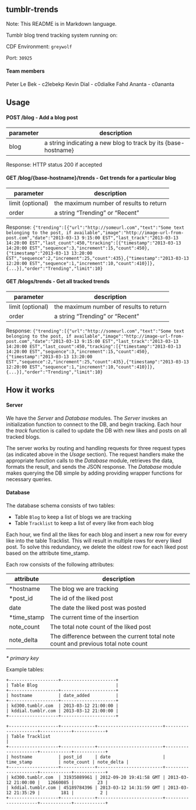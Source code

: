 ## tumblr-trends ##

Note: This README is in Markdown language.

Tumblr blog trend tracking system running on:

CDF Environment: ```greywolf```

Port: ```30925```

#### Team members ####
Peter Le Bek - c2lebekp
Kevin Dial - c0dialke
Fahd Ananta - c0ananta

## Usage ##

#### POST /blog - Add a blog post ####

|parameter|description|
|---|---|
| blog | a string indicating a new blog to track by its {base-hostname} |
Response: HTTP status 200 if accepted

#### GET /blog/{base-hostname}/trends - Get trends for a particular blog ####

|parameter|description|
|---|---|
| limit (optional) | the maximum number of results to return |
| order | a string “Trending” or “Recent” |

Response:
```{"trending":[{"url":"http://someurl.com","text":"Some text belonging to the post, if available","image":"http://image-url-from-post.com","date":"2013-03-13 9:15:00 EST","last_track":"2013-03-13 14:20:00 EST","last_count":450,"tracking":[{"timestamp":"2013-03-13 14:20:00 EST","sequence":3,"increment":15,"count":450},{"timestamp":"2013-03-13 13:20:00 EST","sequence":2,"increment":25,"count":435},{"timestamp":"2013-03-13 12:20:00 EST","sequence":1,"increment":10,"count":410}]},{...}],"order":"Trending","limit":10}```

#### GET /blogs/trends - Get all tracked trends ####

| parameter | description |
|---|---|
| limit (optional) | the maximum number of results to return |
| order | a string “Trending” or “Recent” |

Response:
```{"trending":[{"url":"http://someurl.com","text":"Some text belonging to the post, if available","image":"http://image-url-from-post.com","date":"2013-03-13 9:15:00 EST","last_track":"2013-03-13 14:20:00 EST","last_count":450,"tracking":[{"timestamp":"2013-03-13 14:20:00 EST","sequence":3,"increment":15,"count":450},{"timestamp":"2013-03-13 13:20:00 EST","sequence":2,"increment":25,"count":435},{"timestamp":"2013-03-13 12:20:00 EST","sequence":1,"increment":10,"count":410}]},{...}],"order":"Trending","limit":10}```


## How it works ##

#### Server ####

We have the _Server_ and _Database_ modules. The _Server_ invokes an initialization function to connect to the DB, and begin tracking. Each hour the _track_ function is called to update the DB with new likes and posts on all tracked blogs.

The server works by routing and handling requests for three request types (as indicated above in the _Usage_ section). The request handlers make the appropriate function calls to the _Database_ module, retrieves the data, formats the result, and sends the JSON response. The _Database_ module makes querying the DB simple by adding providing wrapper functions for necessary queries.  

#### Database ####

The database schema consists of two tables:
+ Table ```Blog``` to keep a list of blogs we are tracking
+ Table ```Tracklist``` to keep a list of every like from each blog

Each hour, we find all the likes for each blog and insert a new row for every like into the table Tracklist. This will result in multiple rows for every liked post.  To solve this redundancy, we delete the oldest row for each liked post based on the attribute time_stamp.

Each row consists of the following attributes:

| attribute | description |
|---|---|
|*hostname|The blog we are tracking|
|*post_id|The id of the liked post|
|date|The date the liked post was posted|
|*time_stamp|The current time of the insertion|
|note_count|The total note count of the liked post|
|note_delta|The difference between the current total note count and previous total note count|
_* primary key_

Example tables:

	+-------------------+---------------------+
	| Table Blog                              |
	+-------------------+---------------------+
	| hostname          | date_added          |
	+-------------------+---------------------+
	| kd300.tumblr.com  | 2013-03-12 21:00:00 |
	| kddial.tumblr.com | 2013-03-12 21:00:00 |
	+-------------------+---------------------+

	+-------------------+-------------+-------------------------+---------------------+------------+------------+
	| Table Tracklist                                                                                           |
	+-------------------+-------------+-------------------------+---------------------+------------+------------+
	| hostname          | post_id     | date                    | time_stamp          | note_count | note_delta |
	+-------------------+-------------+-------------------------+---------------------+------------+------------+
	| kd300.tumblr.com  | 31935089961 | 2012-09-20 19:41:58 GMT | 2013-03-12 21:00:00 |   12660085 |         23 |
	| kddial.tumblr.com | 45189784396 | 2013-03-12 14:31:59 GMT | 2013-03-12 21:35:29 |        181 |          2 |
	+-------------------+-------------+-------------------------+---------------------+------------+------------+


